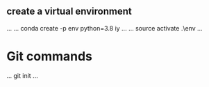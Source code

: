 ## create a virtual environment
...
...
conda create -p env python=3.8 iy
...
...
source activate .\env
...



# Git commands 
...
git init
...